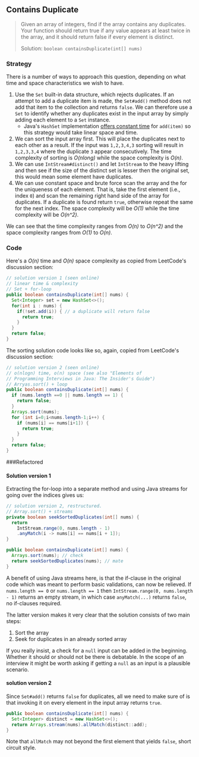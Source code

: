 ## Contains Duplicate

>Given an array of integers, find if the array contains any duplicates.
>Your function should return true if any value appears at least twice in the array, and it should return false if every element is distinct.
>
>Solution: `boolean containsDuplicate(int[] nums)`



### Strategy

There is a number of ways to approach this question, depending on what time and space characteristics we wish to have.

1. Use the `Set` built-in data structure, which rejects duplicates. If an attempt to add a duplicate item is made, the `Set#add()` method does not add that item to the collection and returns `false`. We can therefore use a `Set` to identify whether any duplicates exist in the input array by simply adding each element to a  `Set` instance. 
   * Java's `HashSet` implementation [offers constant time](https://docs.oracle.com/javase/7/docs/api/java/util/HashSet.html) for `add(item)` so this strategy would take linear space and time.
2. We can sort the input array first. This will place the duplicates next to each other as a result. If the input was `1,2,3,4,3` sorting will result in `1,2,3,3,4` where the duplicate `3` appear consecutively. The time complexity of sorting is *O(nlong)* while the space complexity is *O(n)*. 
3. We can use `IntStream#distinct()` and let `IntStream` to the heavy lifting and then see if the size of the distinct set is lesser then the original set, this would mean some element have duplicates.
4. We can use constant space and brute force scan the array and the for the uniqueness of each element.  That is, take the first element (i.e., index `0`) and scan the remaining right hand side of the array for duplicates. If a duplicate is found return `true`, otherwise repeat the same for the next index. The space complexity will be *O(1)* while the time complexity will be *O(n^2)*.

We can see that the time complexity ranges from *O(n)* to *O(n^2)* and the space complexity ranges from *O(1)* to *O(n)*.



### Code

Here's a *O(n)* time and *O(n)* space complexity as copied from LeetCode's discussion section:

```java
// solution version 1 (seen online)
// linear time & complexity
// Set + for-loop
public boolean containsDuplicate(int[] nums) {
  Set<Integer> set = new HashSet<>();
  for(int i : nums) {
    if(!set.add(i)) { // a duplicate will return false
      return true;
    }
  }
  return false;
}
```

The sorting solution code looks like so, again, copied from LeetCode's discussion section:
```java
// solution version 2 (seen online)
// o(nlogn) time, o(n) space (see also "Elements of 
// Programming Interviews in Java: The Insider's Guide")
// Arryas.sort() + loop
public boolean containsDuplicate(int[] nums) {
  if (nums.length ==0 || nums.length == 1) {
    return false;
  }
  Arrays.sort(nums);
  for (int i=0;i<nums.length-1;i++) {
    if (nums[i] == nums[i+1]) {
      return true;
    }
  }
  return false;
}
```



###Refactored

#### Solution version 1

Extracting the for-loop into a separate method and using Java streams for going over the indices gives us:

```java
// solution version 2, restructured.
// Array.sort() + streams
private boolean seekSortedDuplicates(int[] nums) {  
  return 
    IntStream.range(0, nums.length - 1)
    .anyMatch(i -> nums[i] == nums[i + 1]); 
}  

public boolean containsDuplicate(int[] nums) {
  Arrays.sort(nums); // check
  return seekSortedDuplicates(nums); // mate
}
```
A benefit of using Java streams here, is that the if-clause in the original code which was meant to perform basic validations, can now be relieved.
If `nums.length == 0` or `nums.length == 1` then `IntStream.range(0, nums.length - 1)` returns an empty stream, in which case `anyMatch(...)` returns `false`, no if-clauses required.

The latter version makes it very clear that the solution consists of two main steps: 

1. Sort the array
2. Seek for duplicates in an already sorted array

If you really insist, a check for a `null` input can be added in the beginning. Whether it should or should not be there is debatable. In the scope of an interview it might be worth asking if getting a `null` as an input is a plausible scenario.

#### solution version 2

Since `Set#add()` returns `false` for duplicates, all we need to make sure of is that invoking it on every element in the input array returns `true`.

```java
public boolean containsDuplicate(int[] nums) {
  Set<Integer> distinct = new HashSet<>();
  return Arrays.stream(nums).allMatch(distinct::add);
}
```

Note that `allMatch` may not beyond the first element that yields `false`, short circuit style.